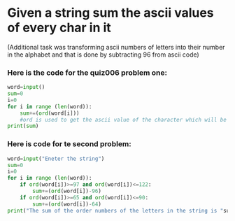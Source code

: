 # Given a string sum the ascii values of every char in it 
(Additional task was transforming ascii numbers of letters into their number in the alphabet and that is done by subtracting 96 from ascii code)
### Here is the code for the quiz006 problem one:
```.py
word=input()
sum=0
i=0
for i in range (len(word)):
    sum+=(ord(word[i]))
    #ord is used to get the ascii value of the character which will be useful later on
print(sum)
```
### Here is code for te second problem:
```.py
word=input("Eneter the string")
sum=0
i=0
for i in range (len(word)):
    if ord(word[i])>=97 and ord(word[i])<=122:
        sum+=(ord(word[i])-96)
    if ord(word[i])>=65 and ord(word[i])<=90:
        sum+=(ord(word[i])-64)
print("The sum of the order numbers of the letters in the string is "sum)

```
